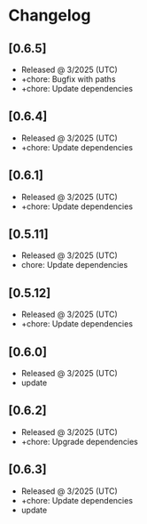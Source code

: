 # Changelog

## [0.6.5]

- Released @ 3/2025 (UTC)
- +chore: Bugfix with paths
- +chore: Update dependencies

## [0.6.4]

- Released @ 3/2025 (UTC)
- +chore: Update dependencies

## [0.6.1]

- Released @ 3/2025 (UTC)
- +chore: Update dependencies

## [0.5.11]

- Released @ 3/2025 (UTC)
- chore: Update dependencies

## [0.5.12]

- Released @ 3/2025 (UTC)
- +chore: Update dependencies

## [0.6.0]

- Released @ 3/2025 (UTC)
- update

## [0.6.2]

- Released @ 3/2025 (UTC)
- +chore: Upgrade dependencies

## [0.6.3]

- Released @ 3/2025 (UTC)
- +chore: Update dependencies
- update
